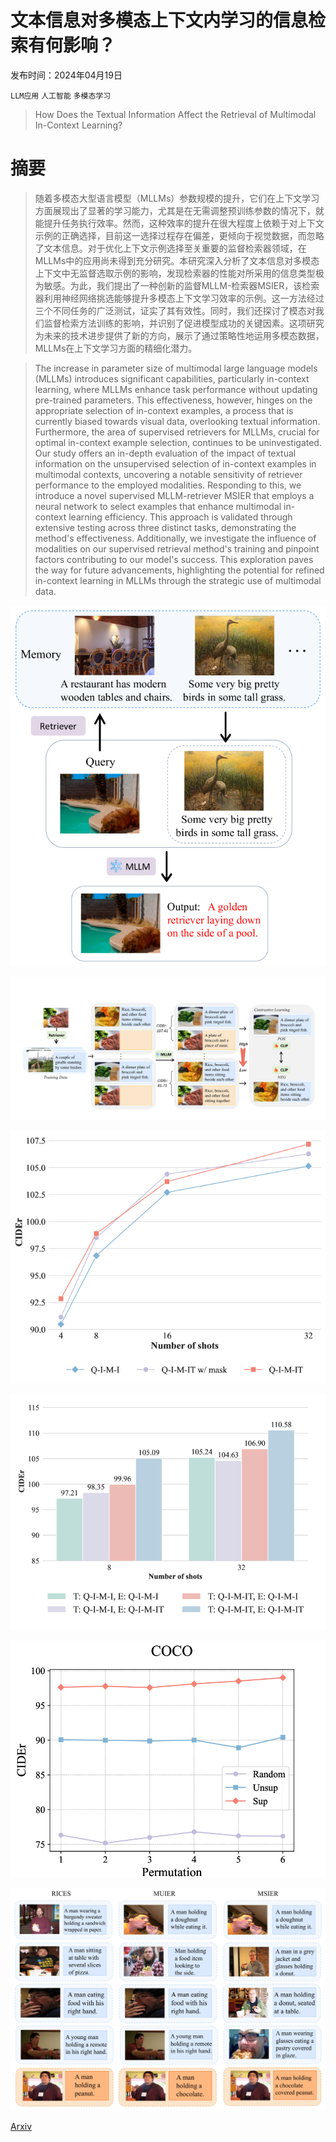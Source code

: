 # 文本信息对多模态上下文内学习的信息检索有何影响？

发布时间：2024年04月19日

`LLM应用` `人工智能` `多模态学习`

> How Does the Textual Information Affect the Retrieval of Multimodal In-Context Learning?

# 摘要

> 随着多模态大型语言模型（MLLMs）参数规模的提升，它们在上下文学习方面展现出了显著的学习能力，尤其是在无需调整预训练参数的情况下，就能提升任务执行效率。然而，这种效率的提升在很大程度上依赖于对上下文示例的正确选择，目前这一选择过程存在偏差，更倾向于视觉数据，而忽略了文本信息。对于优化上下文示例选择至关重要的监督检索器领域，在MLLMs中的应用尚未得到充分研究。本研究深入分析了文本信息对多模态上下文中无监督选取示例的影响，发现检索器的性能对所采用的信息类型极为敏感。为此，我们提出了一种创新的监督MLLM-检索器MSIER，该检索器利用神经网络挑选能够提升多模态上下文学习效率的示例。这一方法经过三个不同任务的广泛测试，证实了其有效性。同时，我们还探讨了模态对我们监督检索方法训练的影响，并识别了促进模型成功的关键因素。这项研究为未来的技术进步提供了新的方向，展示了通过策略性地运用多模态数据，MLLMs在上下文学习方面的精细化潜力。

> The increase in parameter size of multimodal large language models (MLLMs) introduces significant capabilities, particularly in-context learning, where MLLMs enhance task performance without updating pre-trained parameters. This effectiveness, however, hinges on the appropriate selection of in-context examples, a process that is currently biased towards visual data, overlooking textual information. Furthermore, the area of supervised retrievers for MLLMs, crucial for optimal in-context example selection, continues to be uninvestigated. Our study offers an in-depth evaluation of the impact of textual information on the unsupervised selection of in-context examples in multimodal contexts, uncovering a notable sensitivity of retriever performance to the employed modalities. Responding to this, we introduce a novel supervised MLLM-retriever MSIER that employs a neural network to select examples that enhance multimodal in-context learning efficiency. This approach is validated through extensive testing across three distinct tasks, demonstrating the method's effectiveness. Additionally, we investigate the influence of modalities on our supervised retrieval method's training and pinpoint factors contributing to our model's success. This exploration paves the way for future advancements, highlighting the potential for refined in-context learning in MLLMs through the strategic use of multimodal data.

![文本信息对多模态上下文内学习的信息检索有何影响？](../../../paper_images/2404.12866/x1.png)

![文本信息对多模态上下文内学习的信息检索有何影响？](../../../paper_images/2404.12866/x2.png)

![文本信息对多模态上下文内学习的信息检索有何影响？](../../../paper_images/2404.12866/x3.png)

![文本信息对多模态上下文内学习的信息检索有何影响？](../../../paper_images/2404.12866/x4.png)

![文本信息对多模态上下文内学习的信息检索有何影响？](../../../paper_images/2404.12866/x5.png)

![文本信息对多模态上下文内学习的信息检索有何影响？](../../../paper_images/2404.12866/x6.png)

[Arxiv](https://arxiv.org/abs/2404.12866)